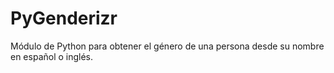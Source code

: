# PyGenderizr
Módulo de Python para obtener el género de una persona desde su nombre en español o inglés.
